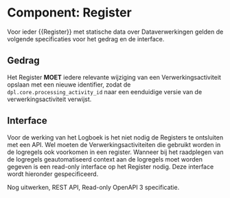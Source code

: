 # Component: Register

Voor ieder {{Register}} met statische data over Dataverwerkingen gelden de volgende specificaties voor het gedrag en de interface.


## Gedrag

Het Register **MOET** iedere relevante wijziging van een Verwerkingsactiviteit opslaan met een nieuwe identifier, zodat de `dpl.core.processing_activity_id` naar een eenduidige versie van de verwerkingsactiviteit verwijst.


## Interface

Voor de werking van het Logboek is het niet nodig de Registers te ontsluiten met een API. Wel moeten de Verwerkingsactiviteiten die gebruikt worden in de logregels ook voorkomen in een register. Wanneer bij het raadplegen van de logregels geautomatiseerd context aan de logregels moet worden gegeven is een read-only interface op het Register nodig. Deze interface wordt hieronder gespecificeerd.

Nog uitwerken, REST API, Read-only OpenAPI 3 specificatie.

